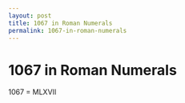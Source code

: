 ```yaml
---
layout: post
title: 1067 in Roman Numerals
permalink: 1067-in-roman-numerals
---
```


# 1067 in Roman Numerals

1067 = MLXVII
